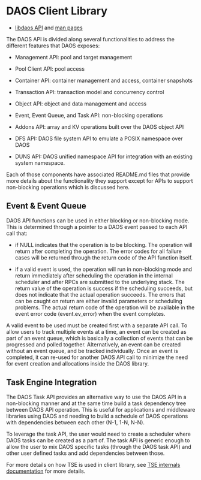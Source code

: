 # DAOS Client Library

- <a href="/src/include/">libdaos API</a> and <a href="/doc/man/man3/">man pages</a>

The DAOS API is divided along several functionalities to address the different
features that DAOS exposes:

- Management API: pool and target management

- Pool Client API: pool access

- Container API: container management and access, container snapshots

- Transaction API: transaction model and concurrency control

- Object API: object and data management and access

- Event, Event Queue, and Task API: non-blocking operations

- Addons API: array and KV operations built over the DAOS object API

- DFS API: DAOS file system API to emulate a POSIX namespace over DAOS

- DUNS API: DAOS unified namespace API for integration with an existing system
  namespace.

Each of those components have associated README.md files that provide more
details about the functionality they support except for APIs to support
non-blocking operations which is discussed here.

## Event & Event Queue

DAOS API functions can be used in either blocking or non-blocking mode. This is
determined through a pointer to a DAOS event passed to each API call that:

- if NULL indicates that the operation is to be blocking. The operation will
  return after completing the operation. The error codes for all failure cases
  will be returned through the return code of the API function itself.
  
- if a valid event is used, the operation will run in non-blocking mode and
  return immediately after scheduling the operation in the internal scheduler
  and after RPCs are submitted to the underlying stack. The return value of the
  operation is success if the scheduling succeeds, but does not indicate that
  the actual operation succeeds. The errors that can be caught on return are
  either invalid parameters or scheduling problems. The actual return code of
  the operation will be available in the event error code (event.ev_error) when
  the event completes.

A valid event to be used must be created first with a separate API call. To
allow users to track multiple events at a time, an event can be created as part
of an event queue, which is basically a collection of events that can be
progressed and polled together. Alternatively, an event can be created without
an event queue, and be tracked individually. Once an event is completed, it can
re-used for another DAOS API call to minimize the need for event creation and
allocations inside the DAOS library.

## Task Engine Integration

The DAOS Task API provides an alternative way to use the DAOS API in a
non-blocking manner and at the same time build a task dependency tree between
DAOS API operation. This is useful for applications and middleware libraries
using DAOS and needing to build a schedule of DAOS operations with dependencies
between each other (N-1, 1-N, N-N).

To leverage the task API, the user would need to create a scheduler where DAOS
tasks can be created as a part of. The task API is generic enough to allow the
user to mix DAOS specific tasks (through the DAOS task API) and other user
defined tasks and add dependencies between those.

For more details on how TSE is used in client library, see [TSE internals
documentation](/src/common/README.md) for more details.
